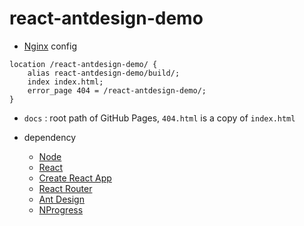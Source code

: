 # react-antdesign-demo

- [Nginx](https://nginx.org/) config
```
location /react-antdesign-demo/ {
    alias react-antdesign-demo/build/;
    index index.html;
    error_page 404 = /react-antdesign-demo/;
}
```

- `docs` : root path of GitHub Pages, `404.html` is a copy of `index.html`

- dependency
  - [Node](https://nodejs.org/en/)
  - [React](https://reactjs.org/)
  - [Create React App](https://create-react-app.dev/)
  - [React Router](https://reactrouter.com/)
  - [Ant Design](https://ant.design/)
  - [NProgress](https://ricostacruz.com/nprogress/)
    
